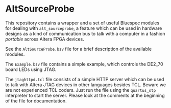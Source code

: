 AltSourceProbe
==============

This repository contains a wrapper and a set of useful Bluespec modules for dealing with `alt_sourceprobe`, a feature  which can be used in hardware designs as a kind of communication bus to talk with a computer in a fashion *portable* across Altera FPGA devices.

See the `AltSourceProbe.bsv` file for a brief description of the available modules.

The `Example.bsv` file contains a simple example, which controls the DE2_70 board LEDs using JTAG.

The `jtaghttpd.tcl` file consists of a simple HTTP server which can be used to talk with Altera JTAG devices in other languages besides TCL. Beware we are not experienced TCL coders. Just run the file using the `quartus_stp` interpreter to start the server. Please look at the comments at the beginning of the file for documentation.
